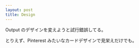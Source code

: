 ```yaml
---
layout: post
title: Design
---
```


Output のデザインを変えようと試行錯誤してる。

とりえず、Pinterest みたいなカードデザインで見栄えだけでも。

